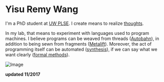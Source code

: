 Yisu Remy Wang
=========

I'm a PhD student at [UW PLSE](http://uwplse.org/). I create means
to realize [thoughts](http://www.tractatuslogico-philosophicus.com/).

In my lab, that means to experiment with languages used to program machines. I
believe programs can be weaved from threads
([Autobahn](https://doi.org/10.1145/2976002.2976009)), in addition to being sewn
from fragments ([Metalift](http://metalift.uwplse.org)). Moreover, the act of
programming itself can be automated
([synthesis](http://dx.doi.org/10.1561/2500000010)), if we can say what we want
clearly ([formal methods](https://www.ncatlab.org/nlab/show/HomePage)).

![Image][1]

[1]: wishtree.jpg

**updated 11/2017**
